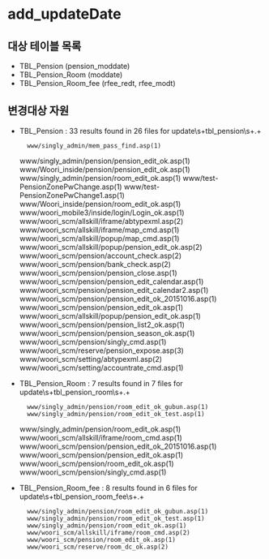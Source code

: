 # add_updateDate
## 대상 테이블 목록
- TBL_Pension (pension_moddate)
- TBL_Pension_Room (moddate)
- TBL_Pension_Room_fee (rfee_redt, rfee_modt)

## 변경대상 자원
- TBL_Pension
	: 33 results found in 26 files for update\s+tbl_pension\s+.+
    
        www/singly_admin/mem_pass_find.asp(1)
	www/singly_admin/pension/pension_edit_ok.asp(1)
	www/Woori_inside/pension/pension_edit_ok.asp(1)
	www/singly_admin/pension/room_edit_ok.asp(1)
	www/test-PensionZonePwChange.asp(1)
	www/test-PensionZonePwChange1.asp(1)
	www/Woori_inside/pension/room_edit_ok.asp(1)
	www/woori_mobile3/inside/login/Login_ok.asp(1)
	www/woori_scm/allskill/iframe/abtypexml.asp(2)
	www/woori_scm/allskill/iframe/map_cmd.asp(1)
	www/woori_scm/allskill/popup/map_cmd.asp(1)
	www/woori_scm/allskill/popup/pension_edit_ok.asp(2)
	www/woori_scm/pension/account_check.asp(2)
	www/woori_scm/pension/bank_check.asp(2)
	www/woori_scm/pension/pension_close.asp(1)
	www/woori_scm/pension/pension_edit_calendar.asp(1)
	www/woori_scm/pension/pension_edit_calendar2.asp(1)
	www/woori_scm/pension/pension_edit_ok_20151016.asp(1)
	www/woori_scm/pension/pension_edit_ok.asp(1)
	www/woori_scm/allskill/popup/pension_edit_ok.asp(1)
	www/woori_scm/pension/pension_list2_ok.asp(1)
	www/woori_scm/pension/pension_season_ok.asp(1)
	www/woori_scm/pension/singly_cmd.asp(1)
	www/woori_scm/reserve/pension_expose.asp(3)
	www/woori_scm/setting/abtypexml.asp(2)
	www/woori_scm/setting/accountrate_cmd.asp(1)
	
- TBL_Pension_Room
	: 7 results found in 7 files for update\s+tbl_pension_room\s+.+
    
        www/singly_admin/pension/room_edit_ok_gubun.asp(1)
        www/singly_admin/pension/room_edit_ok_test.asp(1)
	www/singly_admin/pension/room_edit_ok.asp(1)
        www/woori_scm/allskill/iframe/room_cmd.asp(1)
        www/woori_scm/pension/pension_edit_ok_20151016.asp(1)
        www/woori_scm/pension/pension_edit_ok.asp(1)
        www/woori_scm/pension/room_edit_ok.asp(1)
        www/woori_scm/pension/singly_cmd.asp(1)
        
- TBL_Pension_Room_fee
	: 8 results found in 6 files for update\s+tbl_pension_room_fee\s+.+

        www/singly_admin/pension/room_edit_ok_gubun.asp(1)
        www/singly_admin/pension/room_edit_ok_test.asp(1)
        www/singly_admin/pension/room_edit_ok.asp(1)
        www/woori_scm/allskill/iframe/room_cmd.asp(2)
        www/woori_scm/pension/room_edit_ok.asp(1)
        www/woori_scm/reserve/room_dc_ok.asp(2)

